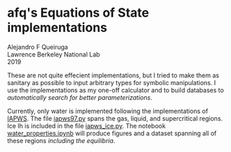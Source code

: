 # afq's Equations of State implementations

Alejandro F Queiruga  
Lawrence Berkeley National Lab  
2019

These are not quite effecient implementations, but I tried to make them as sanitary as possible to input arbitrary types for symbolic manipulations. I use the implementations as my one-off calculator and to build databases to *automatically search for better parameterizations*.

Currently, only water is implemented following the implementations of [IAPWS](http://www.iapws.org). The file [iapws97.py](iapws97.py) spans the gas, liquid, and supercritical regions. Ice Ih is included in the file [iapws_ice.py](iapws_ice.py). The notebook [water_properties.ipynb](water_properties.ipynb) will produce figures and a dataset spanning all of these regions *including the equilibria*.
